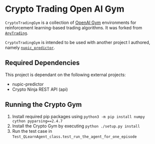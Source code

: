 
# Crypto Trading Open AI Gym

`CryptoTradingGym` is a collection of [OpenAI Gym](https://github.com/openai/gym) 
environments for reinforcement learning-based trading algorithms.  It was 
forked from [`AnyTrading`](https://github.com/AminHP/gym-anytrading).

`CryptoTradingGym` is intended to be used with another project I authored, 
namely [`nupic_predictor`](https://gitlab.com/cybertronninja/nupic-rest-interface).

## Required Dependencies

This project is dependant on the following external projects:

* nupic-predictor
* Crypto Ninja REST API (api)

## Running the Crypto Gym

1. Install required pip packages using `python3 -m pip install numpy cython pyparsing==2.4.7`
2. Install the Crypto Gym by executing `python ./setup.py install`
3. Run the test case in 
`Test_QLearnAgent_class.test_run_the_agent_for_one_episode`





